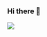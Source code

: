 ### Hi there 👋



 <img src="https://img.shields.io/badge/Python-3766AB?style=flat-square&logo=Python&logoColor=white"/></a>
 


